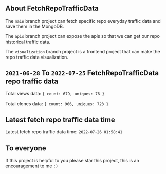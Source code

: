 ## About FetchRepoTrafficData

The `main` branch project can fetch specific repo everyday traffic data and save them in the MongoDB.

The `apis` branch project can expose the apis so that we can get our repo historical traffic data.

The `visualization` branch project is a frontend project that can make the repo traffic data visualization.

## `2021-06-28` To `2022-07-25` FetchRepoTrafficData repo traffic data

Total views data: `{ count: 679, uniques: 76 }`

Total clones data: `{ count: 966, uniques: 723 }`

## Latest fetch repo traffic data time

Latest fetch repo traffic data time: `2022-07-26 01:58:41`

## To everyone

If this project is helpful to you please star this project, this is an encouragement to me `:)`



